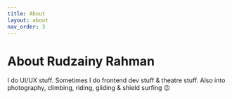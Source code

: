 ```yaml
---
title: About
layout: about
nav_order: 3
---
```


# About Rudzainy Rahman

I do UI/UX stuff. Sometimes I do frontend dev stuff & theatre stuff.
Also into photography, climbing, riding, gliding & shield surfing 😉
